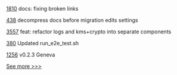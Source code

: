 
[1810](https://github.com/hyperledger/indy-node/pull/1810) docs: fixing broken links

[438](https://github.com/hyperledger-labs/fabric-operations-console/pull/438) decompress docs before migration edits settings

[3557](https://github.com/hyperledger/aries-framework-go/pull/3557) feat: refactor logs and kms+crypto into separate components

[380](https://github.com/hyperledger-labs/blockchain-explorer/pull/380) Updated run_e2e_test.sh

[1256](https://github.com/hyperledger/solang/pull/1256) v0.2.3 Geneva


[See more >>>](https://start-here.hyperledger.org/pull-requests)
